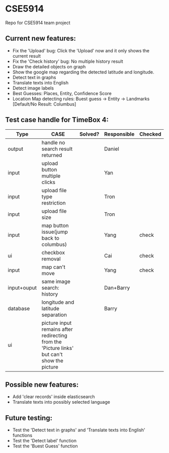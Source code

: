 # CSE5914
Repo for CSE5914 team project

## Current new features:
- Fix the 'Upload' bug: Click the 'Upload' now and it only shows the current result
- Fix the 'Check history' bug: No multiple history result
- Draw the detailed objects on graph
- Show the google map regarding the detected latitude and longitude.
- Detect text in graphs
- Translate texts into English
- Detect image labels
- Best Guesses: Places, Entity, Confidence Score
- Location Map detecting rules: Buest guess -> Entity -> Landmarks [Default/No Result: Columbus]

## Test case handle for TimeBox 4:

|Type | CASE        | Solved? | Responsible | Checked |
|------|-----------|--------|---------------|--------|
| output | handle no search result returned | | Daniel| |
| input | upload button multiple clicks | | Yan | |
| input | upload file type restriction | | Tron | |
| input | upload file size | | Tron | |
| input | map button issue(jump back to columbus) | | Yang | check |
| ui | checkbox removal | | Cai | check |
| input | map can't move | | Yang | check |
| input+ouput| same image search: history| | Dan+Barry| |
| database | longitude and latitude separation | | Barry | |
| ui | picture input remains after redirecting from the 'Picture links' but can't show the picture| | | | 


## Possible new features:
- Add 'clear records' inside elasticsearch
- Translate texts into possibly selected language

## Future testing:
- Test the 'Detect text in graphs' and 'Translate texts into English' functions
- Test the 'Detect label' function
- Test the 'Buest Guess' function
